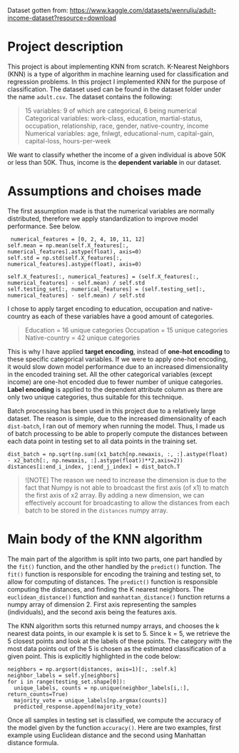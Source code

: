Dataset gotten from: https://www.kaggle.com/datasets/wenruliu/adult-income-dataset?resource=download

# Project description
This project is about implementing KNN from scratch. K-Nearest Neighbors (KNN) is a type of algorithm in machine learning used for classification and regression problems.
In this project I implemented KNN for the purpose of classification. The dataset used can be found in the dataset folder under the name `adult.csv`. The dataset contains the following:

> 15 variables:  9 of which are categorical, 6 being numerical
> Categorical variables: work-class, education, martial-status, occupation, relationship, race, gender, native-country, income
> Numerical variables: age, fnlwgt, educational-num, capital-gain, capital-loss, hours-per-week

We want to classify whether the income of a given individual is above 50K or less than 50K. Thus, income is the **dependent variable** in our dataset. 

# Assumptions and choises made 
The first assumption made is that the numerical variables are normally distributed, therefore we apply standardization to improve model performance. See below.
```
 numerical_features = [0, 2, 4, 10, 11, 12]
self.mean = np.mean(self.X_features[:, numerical_features].astype(float), axis=0)
self.std = np.std(self.X_features[:, numerical_features].astype(float), axis=0)
        
self.X_features[:, numerical_features] = (self.X_features[:, numerical_features] - self.mean) / self.std
self.testing_set[:, numerical_features] = (self.testing_set[:, numerical_features] - self.mean) / self.std
```
I chose to apply target encoding to education, occupation and native-country as each of these variables have a good amount of categories.
> Education = 16 unique categories
> Occupation = 15 unique categories
> Native-country = 42 unique categories

This is why I have applied **target encoding**, instead of **one-hot encoding** to these specific categorical variables. If we were to apply one-hot encoding, it would slow down model performance due to an increased
dimensionality in the encoded training set. All the other categorical variables (except income) are one-hot encoded due to fewer number of unique categories. **Label encoding** is applied to the dependent attribute column as there are only two unique categories, thus suitable for this technique.

Batch processing has been used in this project due to a relatively large dataset. The reason is simple, due to the increased dimensionality of each `dist-batch`, I ran out of memory when running the model. Thus, I made us of batch processing to be able to properly compute the distances between each data point in testing set to all data points in the training set.
```
dist_batch = np.sqrt(np.sum((x1_batch[np.newaxis, :, :].astype(float) - x2_batch[:, np.newaxis, :].astype(float))**2,axis=2))
distances[i:end_i_index, j:end_j_index] = dist_batch.T
```

> ![NOTE]
> The reason we need to increase the dimension is due to the fact that Numpy is not able to broadcast the first axis (of x1) to match the first axis of x2 array. By adding a new dimension, we can effectively account for broadcasting to allow the distances from each batch to be stored in the `distances` numpy array.


# Main body of the KNN algorithm
The main part of the algorithm is split into two parts, one part handled by the `fit()` function, and the other handled by the `predict()` function. 
The `fit()` function is responsible for encoding the training and testing set, to allow for computing of distances. The `predict()` function is responsible computing the distances, and finding the K nearest neighbors. 
The `euclidean_distance()` function and `manhattan_distance()` function returns a numpy array of dimension 2. First axis representing the samples (individuals), and the second axis being the features axis. 

The KNN algorithm sorts this returned numpy arrays, and chooses the k nearest data points, in our example k is set to 5. Since k = 5, we retrieve the 5 closest points and look at the labels of these points.
The category with the most data points out of the 5 is chosen as the estimated classification of a given point. This is explicitly highlighted in the code below:

```
neighbors = np.argsort(distances, axis=1)[:, :self.k]
neighbor_labels = self.y[neighbors]
for i in range(testing_set.shape[0]):
  unique_labels, counts = np.unique(neighbor_labels[i,:], return_counts=True)
  majority_vote = unique_labels[np.argmax(counts)]
  predicted_response.append(majority_vote)
```
Once all samples in testing set is classified, we compute the accuracy of the model given by the function `accuracy()`. Here are two examples, first example using Euclidean distance and the second using Manhattan distance formula.
